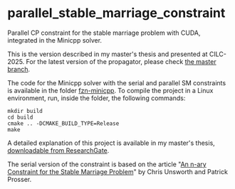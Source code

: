 # parallel_stable_marriage_constraint
Parallel CP constraint for the stable marriage problem with CUDA, integrated in the Minicpp solver.

This is the version described in my master's thesis and presented at CILC-2025. For the latest version of the propagator, please check [the master branch](https://github.com/StefanoTrv/parallel_stable_marriage_constraint).

The code for the Minicpp solver with the serial and parallel SM constraints is available in the folder [fzn-minicpp](/fzn-minicpp/). To compile the project in a Linux environment, run, inside the folder, the following commands:
```
mkdir build
cd build
cmake .. -DCMAKE_BUILD_TYPE=Release
make
```

A detailed explanation of this project is available in my master's thesis, [downloadable from ResearchGate](https://www.researchgate.net/publication/391483879_A_GPU-based_Parallel_Propagator_fo_the_Stable_Marriage_Constraint).

The serial version of the constraint is based on the article "[An n-ary Constraint for the Stable Marriage Problem](https://arxiv.org/abs/1308.0183)" by Chris Unsworth and Patrick Prosser.
